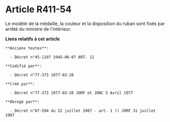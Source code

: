 # Article R411-54

Le modèle de la médaille, la couleur et la disposition du ruban sont fixés par arrêté du ministre de l'intérieur.

**Liens relatifs à cet article**

	**Anciens textes**:

	  - Décret n°45-1197 1945-06-07 ART. 11

	**Codifié par**:

	  - Décret n°77-373 1977-03-28

	**Créé par**:

	  - Décret n°77-373 1977-03-28 JORF et JONC 5 Avril 1977

	**Abrogé par**:

	  - Décret n°87-594 du 22 juillet 1987 - art. 1 () JORF 31 juillet 1987
